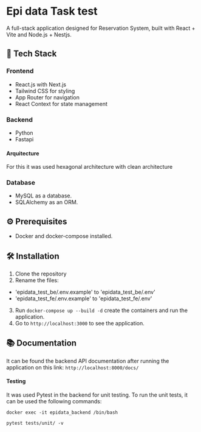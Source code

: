 # Epi data Task test

A full-stack application designed for Reservation System, built with React + Vite and Node.js + Nestjs.

## 🚀 Tech Stack

### Frontend

- React.js with Next.js
- Tailwind CSS for styling
- App Router for navigation
- React Context for state management

### Backend

- Python
- Fastapi

#### Arquitecture

For this it was used hexagonal architecture with clean architecture

### Database

- MySQL as a database.
- SQLAlchemy as an ORM.

## ⚙️ Prerequisites

- Docker and docker-compose installed.

## 🛠️ Installation

1. Clone the repository
2. Rename the files:

- 'epidata_test_be/.env.example' to 'epidata_test_be/.env'
- 'epidata_test_fe/.env.example' to 'epidata_test_fe/.env'

3. Run `docker-compose up --build -d` create the containers and run the application.
4. Go to `http://localhost:3000` to see the application.

## 📚 Documentation

It can be found the backend API documentation after running the application on this link:
`http://localhost:8000/docs/`

#### Testing

It was used Pytest in the backend for unit testing. To run the unit tests, it can be used the following commands:

`docker exec -it epidata_backend /bin/bash`

`pytest tests/unit/ -v`
